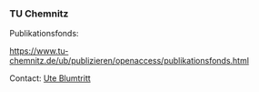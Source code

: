 ### TU Chemnitz

Publikationsfonds:

<https://www.tu-chemnitz.de/ub/publizieren/openaccess/publikationsfonds.html>

Contact: [Ute Blumtritt](mailto:oa@bibliothek.tu-chemnitz.de)